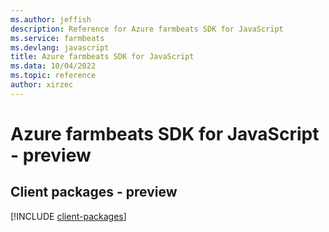 ```yaml
---
ms.author: jeffish
description: Reference for Azure farmbeats SDK for JavaScript
ms.service: farmbeats
ms.devlang: javascript
title: Azure farmbeats SDK for JavaScript
ms.data: 10/04/2022
ms.topic: reference
author: xirzec
---
```

# Azure farmbeats SDK for JavaScript - preview

## Client packages - preview
[!INCLUDE [client-packages](farmbeats-client-index.md)]